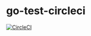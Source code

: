 # go-test-circleci

[![CircleCI](https://circleci.com/gh/sdglhm/go-circleci-test/tree/master.svg?style=svg)](https://circleci.com/gh/sdglhm/go-circleci-test/tree/master)
